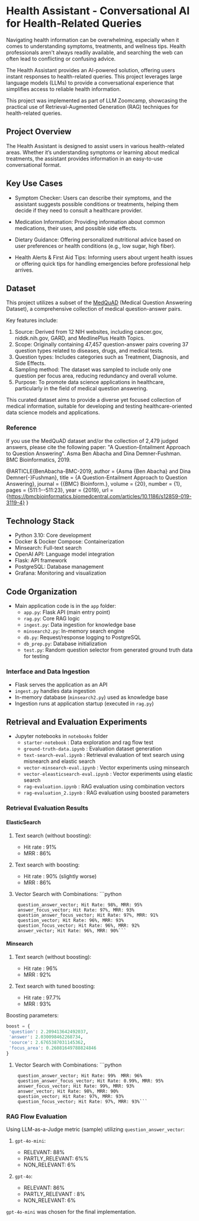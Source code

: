 # Health Assistant - Conversational AI for Health-Related Queries

Navigating health information can be overwhelming, especially when it comes to understanding symptoms, treatments, and wellness tips. Health professionals aren't always readily available, and searching the web can often lead to conflicting or confusing advice.

The Health Assistant provides an AI-powered solution, offering users instant responses to health-related queries. This project leverages large language models (LLMs) to provide a conversational experience that simplifies access to reliable health information.

This project was implemented as part of LLM Zoomcamp, showcasing the practical use of Retrieval-Augmented Generation (RAG) techniques for health-related queries.

## Project Overview

The Health Assistant is designed to assist users in various health-related areas. Whether it’s understanding symptoms or learning about medical treatments, the assistant provides information in an easy-to-use conversational format.

## Key Use Cases

 - Symptom Checker: Users can describe their symptoms, and the assistant suggests possible conditions or treatments, helping them decide if they need to consult a healthcare provider.

- Medication Information: Providing information about common medications, their uses, and possible side effects.

- Dietary Guidance: Offering personalized nutritional advice based on user preferences or health conditions (e.g., low sugar, high fiber).

- Health Alerts & First Aid Tips: Informing users about urgent health issues or offering quick tips for handling emergencies before professional help arrives.

## Dataset

This project utilizes a subset of the [MedQuAD](https://www.kaggle.com/datasets/jpmiller/layoutlm/data?select=medquad.csv) (Medical Question Answering Dataset), a comprehensive collection of medical question-answer pairs. 

Key features include:
1. Source: Derived from 12 NIH websites, including cancer.gov, niddk.nih.gov, GARD, and MedlinePlus Health Topics.
2. Scope: Originally containing 47,457 question-answer pairs covering 37 question types related to diseases, drugs, and medical tests.
3. Question types: Includes categories such as Treatment, Diagnosis, and Side Effects.
4. Sampling method: The dataset was sampled to include only one question per focus area, reducing redundancy and overall volume.
5. Purpose: To promote data science applications in healthcare, particularly in the field of medical question answering.

This curated dataset aims to provide a diverse yet focused collection of medical information, suitable for developing and testing healthcare-oriented data science models and applications.

### Reference
If you use the MedQuAD dataset and/or the collection of 2,479 judged answers, please cite the following paper: "A Question-Entailment Approach to Question Answering". Asma Ben Abacha and Dina Demner-Fushman. BMC Bioinformatics, 2019.

   @ARTICLE{BenAbacha-BMC-2019,
   author = {Asma {Ben Abacha} and Dina Demner{-}Fushman},
   title = {A Question-Entailment Approach to Question Answering},
   journal = {{BMC} Bioinform.},
   volume = {20},
   number = {1},
   pages = {511:1--511:23},
   year = {2019},
   url = {https://bmcbioinformatics.biomedcentral.com/articles/10.1186/s12859-019-3119-4}
   }

## Technology Stack
* Python 3.10: Core development
* Docker & Docker Compose: Containerization
* Minsearch: Full-text search
* OpenAI API: Language model integration
* Flask: API framework
* PostgreSQL: Database management
* Grafana: Monitoring and visualization
   
## Code Organization

- Main application code is in the `app` folder:
  - `app.py`: Flask API (main entry point)
  - `rag.py`: Core RAG logic
  - `ingest.py`: Data ingestion for knowledge base
  - `minsearch2.py`: In-memory search engine
  - `db.py`: Request/response logging to PostgreSQL
  - `db_prep.py`: Database initialization
  - `test.py`: Random question selector from generated ground truth data for testing
 

### Interface and Data Ingestion

- Flask serves the application as an API
- `ingest.py` handles data ingestion
- In-memory database (`minsearch2.py`) used as knowledge base
- Ingestion runs at application startup (executed in `rag.py`)

## Retrieval and Evaluation Experiments

- Jupyter notebooks in `notebooks` folder
  - `starter-notebook` : Data exploration and rag flow test
  - `ground-truth-data.ipynb` : Evaluation dataset generation
  - `text-search-eval.ipynb` : Retrieval evaluation of text search using misnearch and elastic search
  - `vector-minsearch-eval.ipynb` : Vector experiments using minsearch
  - `vector-eleasticsearch-eval.ipynb` : Vector experiments using elastic search
  - `rag-evaluation.ipynb` : RAG evaluation using combination vectors
  - `rag-evaluation_2.ipynb` : RAG evaluation using boosted parameters

### Retrieval Evaluation Results

#### ElasticSearch 
1. Text search (without boosting):
   - Hit rate : 91%
   - MRR : 86%

2. Text search with boosting:
   - Hit rate : 90% (slightly worse)
   - MRR : 86%

3. Vector Search with Combinations: 
         ```python

        question_answer_vector; Hit Rate: 98%, MRR: 95%
        answer_focus_vector; Hit Rate: 97%, MRR: 93%
        question_answer_focus_vector; Hit Rate: 97%, MRR: 91%
        question_vector; Hit Rate: 96%, MRR: 93%
        question_focus_vector; Hit Rate: 96%, MRR: 92%
        answer_vector; Hit Rate: 96%, MRR: 90%```

#### Minsearch
1. Text search (without boosting):
   - Hit rate : 96%
   - MRR : 92%

2. Text search with tuned boosting:
   - Hit rate : 97.7%
   - MRR : 93%

 Boosting parameters:
   ```python
   boost = {
    'question': 2.209413642492037, 
    'answer': 2.030098462268734, 
    'source': 2.6765387031145362, 
    'focus_area': 0.26081649788824846
   }
   ```

1. Vector Search with Combinations:
        ```python

        question_answer_vector; Hit Rate: 99%  MRR: 96%  
        question_answer_focus_vector; Hit Rate: 0.99%, MRR: 95%
        answer_focus_vector; Hit Rate: 99%, MRR: 93%
        answer_vector; Hit Rate: 98%, MRR: 90%
        question_vector; Hit Rate: 97%, MRR: 93%
        question_focus_vector; Hit Rate: 97%, MRR: 93%```

### RAG Flow Evaluation

Using LLM-as-a-Judge metric (sample) utilizing ```question_answer_vector```:

1. `gpt-4o-mini`:
   - RELEVANT: 88%
   - PARTLY_RELEVANT: 6%%
   - NON_RELEVANT: 6%

2. `gpt-4o`:
   - RELEVANT: 86%
   - PARTLY_RELEVANT : 8%
   - NON_RELEVANT: 6%

`gpt-4o-mini` was chosen for the final implementation.

   
